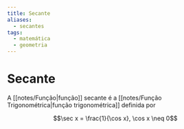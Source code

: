 ```yaml
---
title: Secante
aliases:
  - secantes
tags:
  - matemática
  - geometria
---
```

# Secante

A [[notes/Função|função]] secante é a [[notes/Função Trigonométrica|função trigonométrica]] definida por

$$\sec x = \frac{1}{\cos x}, \cos x \neq 0$$